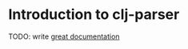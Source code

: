 # Introduction to clj-parser

TODO: write [great documentation](http://jacobian.org/writing/what-to-write/)
